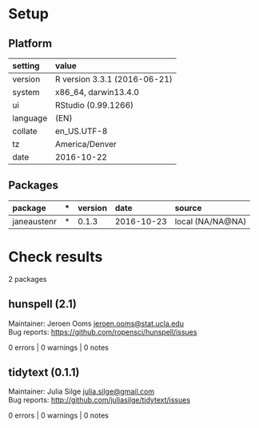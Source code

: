 # Setup

## Platform

|setting  |value                        |
|:--------|:----------------------------|
|version  |R version 3.3.1 (2016-06-21) |
|system   |x86_64, darwin13.4.0         |
|ui       |RStudio (0.99.1266)          |
|language |(EN)                         |
|collate  |en_US.UTF-8                  |
|tz       |America/Denver               |
|date     |2016-10-22                   |

## Packages

|package     |*  |version |date       |source           |
|:-----------|:--|:-------|:----------|:----------------|
|janeaustenr |*  |0.1.3   |2016-10-23 |local (NA/NA@NA) |

# Check results
2 packages

## hunspell (2.1)
Maintainer: Jeroen Ooms <jeroen.ooms@stat.ucla.edu>  
Bug reports: https://github.com/ropensci/hunspell/issues

0 errors | 0 warnings | 0 notes

## tidytext (0.1.1)
Maintainer: Julia Silge <julia.silge@gmail.com>  
Bug reports: http://github.com/juliasilge/tidytext/issues

0 errors | 0 warnings | 0 notes

